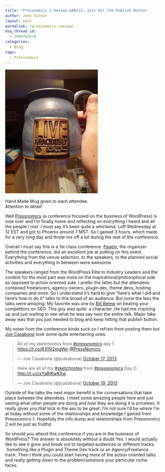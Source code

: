 ```yaml
---
title: 'Pressnomics 2 Review &#8211; Just Hit the Publish Button'
author: John Turner
layout: post
permalink: /pressnomics-review/
dsq_thread_id:
  - 1880762610
categories:
  - Blog
tags:
  - Pressnomics
---
```

<div id="attachment_572" style="width: 310px" class="wp-caption alignright">
  <a href="/wp-content/uploads/2013/10/IMG_20131020_201538.jpg"><img class="size-medium wp-image-572" alt="Hand Made Mug given to each attendee. Attention to detail!" src="/wp-content/uploads/2013/10/IMG_20131020_201538-300x400.jpg" width="300" height="400" /></a>
  
  <p class="wp-caption-text">
    Hand Made Mug given to each attendee. Attention to detail!
  </p>
</div>

Well <a title="Pressnomics - The Business of WordPress" href="http://pressnomics.com" target="_blank">Pressnomics</a> (a conference focused on the business of WordPress) is now over and I&#8217;m finally home and reflecting on everything I heard and all the people I met. I must say it&#8217;s been quite a whirlwind. Left Wednesday at 12 EST and got to Phoenix around 7 MST. So I gained 3 hours, which made for a very long day and threw me off a bit during the rest of the conference.

Overall I must say this is a 1st class conference. <a title="WordPress Managed Hosting" href="http://pagely.com" target="_blank">Pagely</a>, the organizer behind the conference, did an excellent job at putting on this event. Everything from the venue selection, to the speakers, to the planned social activities and everything in between were awesome.

The speakers ranged from the WordPress Elite to Industry Leaders and the content for the most part was more on the inspirational/philosophical side as opposed to action oriented side. I prefer the latter but the attendees contained freelancers, agency owners, plugin dev, theme devs, hosting companies and more. So I understand it&#8217;s hard to give &#8220;here&#8217;s what I did and here&#8217;s how to do it&#8221; talks to this broad of an audience. But none the less the talks were amazing. My favorite was one by <a href="http://billbelew.com" target="_blank">Bill Belew</a> on beating your competitors on SEO. This guy was quite  a character. He had me cracking up and just waiting to see what he was say next the entire talk. Major take away was that you just needed to blog and keep hitting that publish button.

My notes from the conference kinda suck so I refrain from posting them but <a href="https://twitter.com/jcasabona" target="_blank">Joe Casabona</a> took some quite entertaining ones.

<blockquote class="twitter-tweet" width="500">
  <p>
    All of my sketchnotes from <a href="https://twitter.com/search?q=%23pressnomics&src=hash">#pressnomics</a> day 1 <a href="https://t.co/R315l2mgWp">https://t.co/R315l2mgWp</a> <a href="https://twitter.com/PressNomics">@PressNomics</a>
  </p>
  
  <p>
    &mdash; Joe Casabona (@jcasabona) <a href="https://twitter.com/jcasabona/statuses/390986306286653440">October 17, 2013</a>
  </p>
</blockquote>



<blockquote class="twitter-tweet" width="500">
  <p>
    Here are all of my <a href="https://twitter.com/search?q=%23sketchnotes&src=hash">#sketchnotes</a> from <a href="https://twitter.com/search?q=%23pressnomics&src=hash">#pressnomics</a> Day 2: <a href="http://t.co/xYaBIKwKXw">http://t.co/xYaBIKwKXw</a>
  </p>
  
  <p>
    &mdash; Joe Casabona (@jcasabona) <a href="https://twitter.com/jcasabona/statuses/391359429037137920">October 19, 2013</a>
  </p>
</blockquote>



Outside of the talks the next major benefit is the conversations that take place between the attendees. I meet some amazing people here and just seeing what other people are doing and how they are doing it is priceless. It really gives you that kick in the ass to be great. I&#8217;m not sure I&#8217;d be where I&#8217;m at today without some of the relationships and knowledge I gained from Pressnomics 1. Hopefully the info dump and relationships from Pressnomics 2 will be just as fruitful.

So should you attend this conference if you are in the business of WordPress? The answer is absolutely without a doubt Yes. I would actually like to see it grow and break out to targeted audiences or different tracks.  Something like a Plugin and Theme Dev track or an Agency/Freelance track. Then I think you could start having more of the action oriented talks and really getting down to the problem/solutions your particular niche faces.

&nbsp;